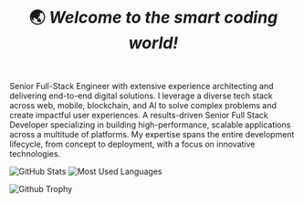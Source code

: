 <h1 align='center'> 🌏 <i>Welcome to the smart coding world!</i></h1>

<br/>

Senior Full-Stack Engineer with extensive experience architecting and delivering end-to-end digital solutions. I leverage a diverse tech stack across web, mobile, blockchain, and AI to solve complex problems and create impactful user experiences.
A results-driven Senior Full Stack Developer specializing in building high-performance, scalable applications across a multitude of platforms. My expertise spans the entire development lifecycle, from concept to deployment, with a focus on innovative technologies.



![GitHub Stats](https://github-readme-stats-git-masterrstaa-rickstaa.vercel.app/api?username=smartcoder0215&show_icons=true&theme=radical)
![Most Used Languages](https://github-readme-stats.vercel.app/api/top-langs/?username=smartcoder0215&layout=compact)

![Github Trophy](https://github-profile-trophy.vercel.app/?username=codemaker2015&theme=discord)

<!-- ### **☎️** How to reach me -->

<!-- - Email: smartcoder0215@gmail.com -->
